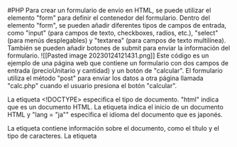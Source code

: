 #PHP 
Para crear un formulario de envío en HTML, se puede utilizar el elemento "form" para definir el contenedor del formulario. Dentro del elemento "form", se pueden añadir diferentes tipos de campos de entrada, como "input" (para campos de texto, checkboxes, radios, etc.), "select" (para menús desplegables) y "textarea" (para campos de texto multilínea). También se pueden añadir botones de submit para enviar la información del formulario.
![[Pasted image 20230124121431.png]]
Este código es un ejemplo de una página web que contiene un formulario con dos campos de entrada (precioUnitario y cantidad) y un botón de "calcular". El formulario utiliza el método "post" para enviar los datos a otra página llamada "calc.php" cuando el usuario presiona el botón "calcular".

La etiqueta <!DOCTYPE> especifica el tipo de documento. "html" indica que es un documento HTML. La etiqueta <html> indica el inicio de un documento HTML y "lang = "ja"" especifica el idioma del documento que es japonés.

La etiqueta <head> contiene información sobre el documento, como el título y el tipo de caracteres. La etiqueta <title> especifica el título de la página que se mostrará en la pestaña del navegador. La etiqueta <meta charset = "utf-8"> especifica el conjunto de caracteres utilizado en el documento, que es UTF-8.

La etiqueta <body> contiene el contenido de la página web que se mostrará al usuario. Dentro de esta etiqueta, hay una etiqueta <div> que contiene el formulario.

La etiqueta <form> es utilizada para crear un formulario en HTML. "method = "post"" especifica el método utilizado para enviar los datos del formulario al servidor. "action = "calc.php"" especifica la página a la que se enviarán los datos del formulario.

Dentro de la etiqueta <form> hay una lista <ul> con tres elementos <li> que contiene cada uno de los campos de entrada y el botón del formulario. El primer elemento <li> contiene un campo de entrada para el precioUnitario, el segundo elemento <li> contiene un campo de entrada para la cantidad y el tercer elemento <li> contiene el botón de "calcular".

Cuando el usuario ingresa el precioUnitario y la cantidad en los campos de entrada y presiona el botón "calcular", los datos se envían a la página "calc.php" donde se pueden procesar y mostrar el resultado.


